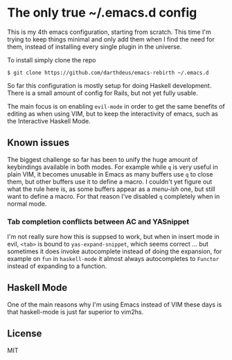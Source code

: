 # The only true ~/.emacs.d config

This is my 4th emacs configuration, starting from scratch. This time I'm
trying to keep things minimal and only add them when I find the need for
them, instead of installing every single plugin in the universe.

To install simply clone the repo

    $ git clone https://github.com/darthdeus/emacs-rebirth ~/.emacs.d

So far this configuration is mostly setup for doing Haskell development.
There is a small amount of config for Rails, but not yet fully usable.

The main focus is on enabling `evil-mode` in order to get the same
benefits of editing as when using VIM, but to keep the interactivity of
emacs, such as the Interactive Haskell Mode.

## Known issues

The biggest challenge so far has been to unify the huge amount of
keybindings available in both modes. For example while `q` is very
useful in plain VIM, it becomes unusable in Emacs as many buffers use
`q` to close them, but other buffers use it to define a macro. I
couldn't yet figure out what the rule here is, as some buffers appear as
a *menu-ish* one, but still want to define a macro. For that reason I've
disabled `q` completely when in normal mode.

### Tab completion conflicts between AC and YASnippet

I'm not really sure how this is suppsed to work, but when in insert mode
in evil, `<tab>` is bound to `yas-expand-snippet`, which seems correct
... but sometimes it does invoke autocomplete instead of doing the
expansion, for example on `fun` in `haskell-mode` it almost always
autocompletes to `Functor` instead of expanding to a function.

## Haskell Mode

One of the main reasons why I'm using Emacs instead of VIM these days is
that haskell-mode is just far superior to vim2hs.

## License

MIT
